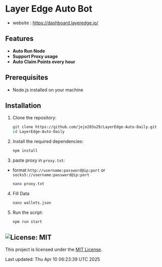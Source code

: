 # Layer Edge Auto Bot

- website : https://dashboard.layeredge.io/

## Features

- **Auto Run Node**
- **Support Proxy usage**
- **Auto Claim Points every hour**

## Prerequisites

- Node.js installed on your machine


## Installation

1. Clone the repository:
    ```sh
    git clone https://github.com/jeje283u29/LayerEdge-Auto-Daily.git
    cd LayerEdge-Auto-Daily
    ```

2. Install the required dependencies:
    ```sh
    npm install
    ```
3. paste proxy in `proxy.txt`:
-  format `http://username:password@ip:port` or `socks5://username:password@ip:port`
    ```sh
    nano proxy.txt
    ```
4. Fill Data 
    ```sh
    nano wallets.json
    ```
4. Run the script:
    ```sh
    npm run start
    ```


## ![License: MIT](https://img.shields.io/badge/License-MIT-yellow.svg)

This project is licensed under the [MIT License](LICENSE).

Last updated: Thu Apr 10 06:23:39 UTC 2025
